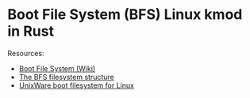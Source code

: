 # Boot File System (BFS) Linux kmod in Rust

Resources:
- [Boot File System (Wiki)](https://en.wikipedia.org/wiki/Boot_File_System)
- [The BFS filesystem structure](http://martin.hinner.info/fs/bfs/bfs-structure.html)
- [UnixWare boot filesystem for Linux](http://martin.hinner.info/fs/bfs/)
